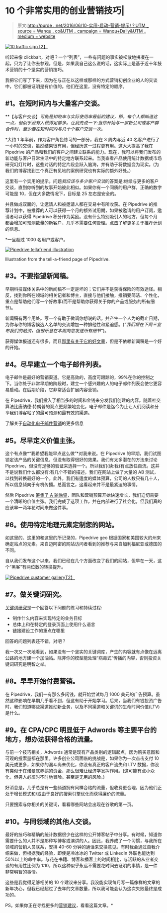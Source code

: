 # 10 个非常实用的创业营销技巧|

> 原文:[http://purde . net/2016/06/10-实用-启动-营销-提示/？UTM _ source = Wanqu . co&UTM _ campaign = Wanqu+Daily&UTM _ medium = website](http://purde.net/2016/06/10-practical-startup-marketing-tips/?utm_source=wanqu.co&utm_campaign=Wanqu+Daily&utm_medium=website)

[![10 traffic sign](../Images/760eed0a3f4c9dc77a05039b7487616f.png)T2】](http://purde.net/2016/06/10-practical-startup-marketing-tips/speed-limit-sign-10541/)

听起来像 clickbait，对吧？一个“列表”，一些有问题的事实被松散地拼凑在一起，只为了让你去参观。但是，如果我自己这么说的话，这实际上是基于近十年技术营销的十个坚实的营销技巧。

我把它们写了下来，因为在与正在以这样或那样的方式营销初创企业的人的交谈中，它们都被证明是有价值的。他们在这里，没有特定的顺序。

## **#1。在短时间内与大量客户交谈。**

**【与客户交谈】*可能是知晓率与实际使用率最低的建议，即。每个人都知道这一点，但似乎没有人做得足够多。让我先说一下:当你开始与一家新公司或客户群合作时，至少要在短时间内与几十个客户交谈一次。*

 *大约 1 年半前，作为客户角色练习的一部分，我在 3 周内与近 40 名客户进行了一小时的交谈，虽然结果很有用，但经历这一过程更有用。这大大提高了我在 Pipedrive 的产品和我们的客户之间建立联系的能力。现在，我可以将我们发布的新功能与客户日常生活中的特定地方联系起来。当我查看产品使用统计数据或市场研究幻灯片时，这些对话的特定片段会跃入脑海，并有助于将数据变为现实。(为我们的博客找到三个真正有见地的案例研究也有实际的额外好处。)

这里有一个实用的提示。问题*我应该与多少客户交谈*的答案是:继续与更多的客户交谈，直到你听到的故事开始彼此相似。如果你有一个同质的用户群，正确的数字可能是 10，但在大多数情况下，目标是 25 左右是安全的。

并且做成双面的，让邀请人和被邀请人都在交易中有所收获。在 Pipedrive 的推荐计划中，被推荐的人可以获得一个月的额外试用期，如果被邀请的用户订阅，邀请者可以获得 Pipedrive 积分作为奖励。没有什么特别吸引人的地方，但每个月都会增加可预测数量的新客户，几乎不需要任何管理。[点击](http://purde.net/2013/10/how-you-cant-influence-the-majority-of-referrals-and-why-its-ok/)了解更多关于推荐计划的信息。

*一旦超过 1000 名用户或客户。

[![Pipedrive tellafriend illustration](../Images/5bf54b9b92977570a49ef34ed4125cbb.png)](http://purde.net/2016/06/10-practical-startup-marketing-tips/pipedrive-tellafriend-illustration/)

Illustration from the tell-a-friend page of Pipedrive.



## **#3。不要指望新闻稿**。

早期科技媒体关系中的新闻稿不一定是坏的；它们并不是获得保险的有效途径。相反，找到你所在领域的相关记者和博主，直接与他们接触，推销要简洁、个性化，重点是帮助他们写一个好故事(而不是帮助你获得关于你的产品或服务的所有细节)。

新闻稿有两个用处。写一个有助于微调你想说的话，并产生一个人为的截止日期，为你与你的博客候选人名单的交流增加一种排他性和紧迫感。(*“我们将在下周三宣布我们的融资，但很乐意在本周向您发送所有细节”*)。

获得媒体报道还有很多，而且[那里有关于它的好文章](http://onstartups.com/tabid/3339/bid/80121/How-To-Get-Media-Coverage-For-Your-Startup-A-Complete-Guide.aspx)，但是不依赖新闻稿是一个好的开始。

## **#4。尽早建立一个电子邮件列表。**

电子邮件是最好的营销渠道。它是高效的，高度可跟踪的，99%在你的控制之下。当你处于非常早期的阶段时，建立一个感兴趣的人的电子邮件列表会使它更容易启动。在后期阶段，它非常适合扩展内容营销。

在 Pipedrive，我们投入了相当多的时间和金钱来分发我们创建的内容。随着社交算法比唐纳德·特朗普的观点更频繁地变化，电子邮件是迄今为止让人们阅读和分享我们博客帖子的最可预测和最有效的渠道。

了解关于[自动化电子邮件营销](https://outfunnel.com/automated-email-marketing-guide/)的更多信息

## **#5。尽早定义价值主张。**

这个有点像*“我希望我能早点这么做”*对我来说。在 Pipedrive 的早期，我们试图锁定该产品的关键信息，但没有取得很好的效果。我们有太多潜在的方法来讨论 Pipedrive，但没有足够的验证来选择一个。所以我们(读:我)有点放任自流。这并不是说我们什么都没有:有几个不错的描述，我们在网站上做了大量的 AB 测试，以找到转换最好的一个。此外，我们有适度的媒体预算，公司的人数只有几十人，所以信息倾向于有机传播。总而言之，这看起来并不是最紧迫的事情。

然后 Pipedrive [筹集了 A 轮融资](https://techcrunch.com/2015/05/14/pipedrive-series-a/)，团队和营销预算开始快速增长，我们迫切需要一个清晰的价值主张。我们完成了这项工作，并在内部进行了社会化，但我们真的应该早一两年花时间来做这件事。

## **#6。使用特定地理元素定制您的网站。**

如这里的、这里的和这里的所记录的，Pipedrive geo 根据国家和美国较大的州来确定站点的元素。来自迈阿密的网站访问者看到的推荐与来自加利福尼亚或德国的不同。

自从我们发布这个以来，我们已经在几个方面改变了我们的网站，但早在一天，这个“黑客”有两位数的转换提升。

[![Pipedrive customer gallery](../Images/3efea117a69ece83c4645ff65b2fb4a3.png)T2】](http://purde.net/2016/06/10-practical-startup-marketing-tips/pipedrive-customer-gallery/)

## **#7。做关键词研究。**

[关键词研究](http://purde.net/2015/06/keyword-research-for-startups/)是一个回答以下问题的练习和持续过程:

*   制作什么内容来实现特定的业务目标
*   总体上和在特定的登录页面上使用什么语言
*   链接建设工作的重点在哪里

回答的问题列表还不错，对吧？

我一次又一次地看到，如果没有一个坚实的关键词库，产生的内容就有点像在远离公路的地方建一个加油站。除非你的模型能处理“病毒式”传播的内容，否则投资关键词研究是明智之举。

## **#8。早早开始付费营销**。

在 Pipedrive，我们一有那么多闲钱，就开始尝试每月 1000 美元的广告预算。虽然这种影响在早期几乎看不到，但这有助于开始学习。后来，当我们有钱投资广告时，我们知道哪些渠道推动新业务，以及不同渠道和关键词的生命时间价值(LTV)是什么。

## **#9。在 CPA/CPC 明显低于 Adwords 等主要平台的地方，想办法获得合格的流量。**

与前一个技巧相关，Adwords 通常是现有产品类别的逻辑起点，因为购买意图和可观的搜索量都在那里。许多创业公司面临的挑战是，如果你为一次点击支付 10 美元或更多，如果你的漏斗尚未优化，你没有真正的客户流失和 LTV 数据，你没有类似于在诺曼底养鹅的资金，那么很难让经济学发挥作用。(这可能有点小众化，但男人必须时不时地冒险。甚至是无用的风险。)

好消息是，几乎总是有一些频道拥有同样合格的流量，但收费更合理，因为他们正处于增长模式和/或由于良好的搜索引擎优化而获得廉价的流量。

只要搜索与你相关的关键词，看看哪些网站会出现在谷歌的第一页。

## **#10。与同领域的其他人交谈。**

最好的技巧和精确的统计数据很少在这样的公开博客帖子中分享。有时候，知道你需要什么的人并不是那种写博客或演讲的人。因此，我养成了一个习惯，与我所在领域的营销人员联系，安排 40-60 分钟的通话来交换意见。有时我会通过自我介绍来做，但根据我的经验，即使是冷冰冰的 Twitter 或 LinkedIn 外联也能达到 50%以上的命中率。与花在书籍、博客和播客上的时间相比，与活跃的从业者交谈的有用性比例为 1:10，所以这种似乎永远不需要花时间去证明的事情，是一件非常明智的事情。

这些是我觉得足够相关的 10 个建议来分享。我没能实现每月写一篇像样的文章的新年决心，但我已经超过了去年的文章数量，所以我可能会认为这次失败最终是成功的。

PS。如果你正在寻找更多的[营销建议](https://outfunnel.com/8-marketing-recommendations-from-industry-insider/)，看看这篇文章。*